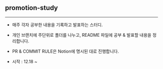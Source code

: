 ## **promotion-study**

****

* 매주 각자 공부한 내용을 기록하고 발표하는 스터디. 


* 개인 브랜치에 주단위로 폴더를 나누고, README 파일에 공부 & 발표할 내용을 정리합니다. 


* PR & COMMIT RULE은 Notion에 명시된 대로 진행합니다. 


* 시작 : 12.18 ~
